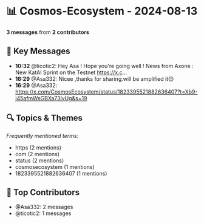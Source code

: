 # 📊 Cosmos-Ecosystem - 2024-08-13
**3 messages** from **2 contributors**

## 💬 Key Messages
- **10:32** @ticotic2: Hey Asa ! Hope you're going well !
News from Axone : New KatAI Sprint on the Testnet 
https://x.c...
- **16:29** @Asa332: Nicee ,thanks for sharing.will be amplified it😊
- **16:29** @Asa332: https://x.com/CosmosEcosystem/status/1823395521882636407?t=Xb9-j45afmWsGBXa73lyUg&s=19

## 🔍 Topics & Themes
*Frequently mentioned terms:*
- https (2 mentions)
- com (2 mentions)
- status (2 mentions)
- cosmosecosystem (1 mentions)
- 1823395521882636407 (1 mentions)

## 👥 Top Contributors
- @Asa332: 2 messages
- @ticotic2: 1 messages